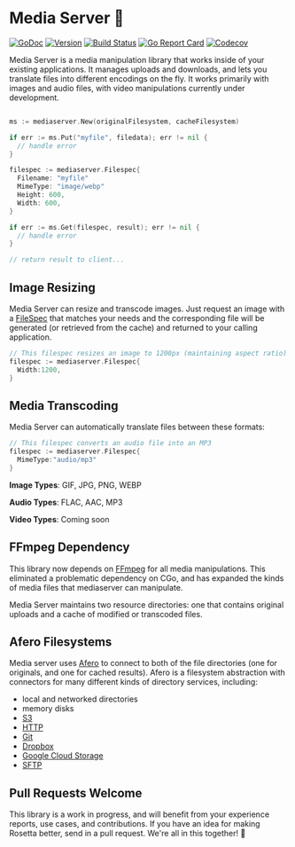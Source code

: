 # Media Server 🌇

[![GoDoc](https://img.shields.io/badge/go-documentation-blue.svg?style=flat-square)](http://pkg.go.dev/github.com/benpate/mediaserver)
[![Version](https://img.shields.io/github/v/release/benpate/mediaserver?include_prereleases&style=flat-square&color=brightgreen)](https://github.com/benpate/mediaserver/releases)
[![Build Status](https://img.shields.io/github/actions/workflow/status/benpate/mediaserver/go.yml?style=flat-square)](https://github.com/benpate/mediaserver/actions/workflows/go.yml)
[![Go Report Card](https://goreportcard.com/badge/github.com/benpate/mediaserver?style=flat-square)](https://goreportcard.com/report/github.com/benpate/mediaserver)
[![Codecov](https://img.shields.io/codecov/c/github/benpate/mediaserver.svg?style=flat-square)](https://codecov.io/gh/benpate/mediaserver)


Media Server is a media manipulation library that works inside of your existing applications.  It manages uploads and downloads, and lets you translate files into different encodings on the fly.  It works primarily with images and audio files, with video manipulations currently under development.

```go

ms := mediaserver.New(originalFilesystem, cacheFilesystem)

if err := ms.Put("myfile", filedata); err != nil {
  // handle error
}

filespec := mediaserver.Filespec{
  Filename: "myfile"
  MimeType: "image/webp"
  Height: 600,
  Width: 600,
}

if err := ms.Get(filespec, result); err != nil {
  // handle error
}

// return result to client...

```

## Image Resizing

Media Server can resize and transcode images. Just request an image with a [FileSpec](https://pkg.go.dev/github.com/benpate/mediaserver#FileSpec) that matches your needs and the corresponding file will be generated (or retrieved from the cache) and returned to your calling application.

```go
// This filespec resizes an image to 1200px (maintaining aspect ratio)
filespec := mediaserver.Filespec{
  Width:1200,
}
```

## Media Transcoding

Media Server can automatically translate files between these formats:

```go
// This filespec converts an audio file into an MP3
filespec := mediaserver.Filespec{
  MimeType:"audio/mp3"
}
```

**Image Types**: GIF, JPG, PNG, WEBP

**Audio Types**: FLAC, AAC, MP3

**Video Types**: Coming soon

## FFmpeg Dependency

This library now depends on [FFmpeg](https://ffmpeg.org) for all media manipulations.  This eliminated a problematic dependency on CGo, and has expanded the kinds of media files that mediaserver can manipulate.

Media Server maintains two resource directories: one that contains original uploads and a cache of modified or transcoded files.

## Afero Filesystems

Media server uses [Afero](https://github.com/spf13/afero) to connect to both of the file directories (one for originals, and one for cached results).  Afero is a filesystem abstraction with connectors for many different kinds of directory services, including: 

* local and networked directories
* memory disks
* [S3](https://github.com/fclairamb/afero-s3)
* [HTTP](https://github.com/spf13/afero/blob/master/httpFs.go)
* [Git](https://github.com/go-git/go-git)
* [Dropbox](https://github.com/fclairamb/afero-dropbox)
* [Google Cloud Storage](https://github.com/spf13/afero/tree/master/gcsfs)
* [SFTP](https://github.com/spf13/afero/tree/master/sftpfs)

## Pull Requests Welcome

This library is a work in progress, and will benefit from your experience reports, use cases, and contributions.  If you have an idea for making Rosetta better, send in a pull request.  We're all in this together! 🌇
